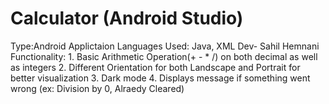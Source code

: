 # Calculator (Android Studio)
Type:Android Applictaion
Languages Used: Java, XML
Dev- Sahil Hemnani
Functionality: 1. Basic Arithmetic Operation(+ - * /) on both decimal as well as integers 
               2. Different Orientation for both Landscape and Portrait for better visualization 
               3. Dark mode
               4. Displays message if something went wrong (ex: Division by 0, Alraedy Cleared)
